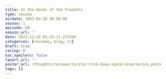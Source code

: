 ```yaml
---
title: In the Hands of the Prophets
type: review
airdate: 1993-06-20 00:00:00
season: 1
episode: 20
season_url: ''
date: 2023-12-10 03:35:11.271500
categories: [reviews, blog, tv]
draft: true
rating: 0
has_spoilers: false
fanart_url: ''
poster_url: /thoughts/reviews/tv/star-trek-deep-space-nine/series_poster.jpg
tags: []
---
```


